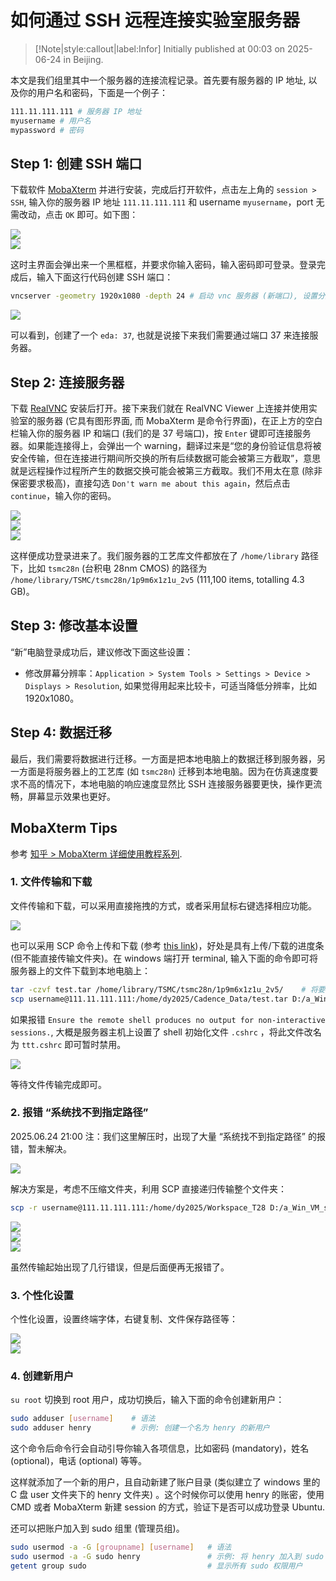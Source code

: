 # 如何通过 SSH 远程连接实验室服务器

> [!Note|style:callout|label:Infor]
> Initially published at 00:03 on 2025-06-24 in Beijing.

本文是我们组里其中一个服务器的连接流程记录。首先要有服务器的 IP 地址, 以及你的用户名和密码，下面是一个例子：

``` bash
111.11.111.111 # 服务器 IP 地址
myusername # 用户名
mypassword # 密码
```

## Step 1: 创建 SSH 端口

下载软件 [MobaXterm](https://www.filehorse.com/download-mobaxterm/download/) 并进行安装，完成后打开软件，点击左上角的 `session > SSH`, 输入你的服务器 IP 地址 `111.11.111.111` 和 username `myusername`，port 无需改动，点击 `OK` 即可。如下图：

<div class="center"><img src="https://imagebank-0.oss-cn-beijing.aliyuncs.com/VS-PicGo/2025-06-24-18-05-32_如何通过 SSH 远程连接实验室服务器.png"/></div>
<div class="center"><img src="https://imagebank-0.oss-cn-beijing.aliyuncs.com/VS-PicGo/2025-06-24-18-07-00_如何通过 SSH 远程连接实验室服务器.png"/></div>

这时主界面会弹出来一个黑框框，并要求你输入密码，输入密码即可登录。登录完成后，输入下面这行代码创建 SSH 端口：

``` bash
vncserver -geometry 1920x1080 -depth 24 # 启动 vnc 服务器 (新端口), 设置分辨率为 2560x1600, 颜色深度为 24 位 (适合高质量图形显示)
```

<div class="center"><img src="https://imagebank-0.oss-cn-beijing.aliyuncs.com/VS-PicGo/2025-06-24-18-19-09_如何通过 SSH 远程连接实验室服务器.png"/></div>

可以看到，创建了一个 `eda: 37`, 也就是说接下来我们需要通过端口 37 来连接服务器。

## Step 2: 连接服务器


下载 [RealVNC](https://www.realvnc.com/en/connect/download/viewer/) 安装后打开。接下来我们就在 RealVNC Viewer 上连接并使用实验室的服务器 (它具有图形界面, 而 MobaXterm 是命令行界面)，在正上方的空白栏输入你的服务器 IP 和端口 (我们的是 37 号端口)，按 `Enter` 键即可连接服务器。如果能连接得上，会弹出一个 warning，翻译过来是“您的身份验证信息将被安全传输，但在连接进行期间所交换的所有后续数据可能会被第三方截取”，意思就是远程操作过程所产生的数据交换可能会被第三方截取。我们不用太在意 (除非保密要求极高)，直接勾选 `Don't warn me about this again`，然后点击 `continue`，输入你的密码。

<div class="center"><img src="https://imagebank-0.oss-cn-beijing.aliyuncs.com/VS-PicGo/2025-06-24-18-22-49_如何通过 SSH 远程连接实验室服务器.png"/></div>
<div class="center"><img src="https://imagebank-0.oss-cn-beijing.aliyuncs.com/VS-PicGo/2025-06-24-18-27-46_如何通过 SSH 远程连接实验室服务器.png"/></div>
<div class="center"><img src="https://imagebank-0.oss-cn-beijing.aliyuncs.com/VS-PicGo/2025-06-24-18-26-42_如何通过 SSH 远程连接实验室服务器.png"/></div>

这样便成功登录进来了。我们服务器的工艺库文件都放在了 `/home/library` 路径下，比如 `tsmc28n` (台积电 28nm CMOS) 的路径为 `/home/library/TSMC/tsmc28n/1p9m6x1z1u_2v5` (111,100 items, totalling 4.3 GB)。



## Step 3: 修改基本设置

“新”电脑登录成功后，建议修改下面这些设置：
- 修改屏幕分辨率：`Application > System Tools > Settings > Device > Displays > Resolution`, 如果觉得用起来比较卡，可适当降低分辨率，比如 1920x1080。


## Step 4: 数据迁移

最后，我们需要将数据进行迁移。一方面是把本地电脑上的数据迁移到服务器，另一方面是将服务器上的工艺库 (如 `tsmc28n`) 迁移到本地电脑。因为在仿真速度要求不高的情况下，本地电脑的响应速度显然比 SSH 连接服务器要更快，操作更流畅，屏幕显示效果也更好。



## MobaXterm Tips

参考 [知乎 > MobaXterm 详细使用教程系列](https://zhuanlan.zhihu.com/p/61013117).

### 1. 文件传输和下载

文件传输和下载，可以采用直接拖拽的方式，或者采用鼠标右键选择相应功能。
<div class="center"><img src="https://imagebank-0.oss-cn-beijing.aliyuncs.com/VS-PicGo/2025-06-24-19-38-23_如何通过 SSH 远程连接实验室服务器.png"/></div>

也可以采用 SCP 命令上传和下载 (参考 [this link](https://deepinout.com/mobaxterm/8_uploading_files_with_mobaxterm.html))，好处是具有上传/下载的进度条 (但不能直接传输文件夹)。在 windows 端打开 terminal, 输入下面的命令即可将服务器上的文件下载到本地电脑上：

``` bash
tar -czvf test.tar /home/library/TSMC/tsmc28n/1p9m6x1z1u_2v5/    # 将要传输的文件打包成压缩包; -z：使用 gzip 压缩 (压缩率高，速度较快)
scp username@111.11.111.111:/home/dy2025/Cadence_Data/test.tar D:/a_Win_VM_shared_2_largeFiles/Cadence_Process_Library_Backup/  # 将压缩包从服务器下载到本地 windows
```

<!-- ``` bash
tar -czvf tsmc28n.tar /home/library/TSMC/tsmc28n/1p9m6x1z1u_2v5/    # 将要传输的文件打包成压缩包; -z：使用 gzip 压缩 (压缩率高，速度较快)
scp dy2025@182.48.105.253:/home/dy2025/Cadence_Data/tsmc28n.tar D:/a_Win_VM_shared_2_largeFiles/Cadence_Process_Library_Backup/  # 将压缩包从服务器下载到本地 windows
``` -->


如果报错 `Ensure the remote shell produces no output for non-interactive sessions.`, 大概是服务器主机上设置了 shell 初始化文件 `.cshrc` ，将此文件改名为 `ttt.cshrc` 即可暂时禁用。

<!-- <div class="center"><img src="https://imagebank-0.oss-cn-beijing.aliyuncs.com/VS-PicGo/2025-06-24-20-21-59_如何通过 SSH 远程连接实验室服务器.png"/></div> -->


<div class="center"><img src="https://imagebank-0.oss-cn-beijing.aliyuncs.com/VS-PicGo/2025-06-24-20-45-53_如何通过 SSH 远程连接实验室服务器.png"/></div>
<!-- <div class="center"><img src="https://imagebank-0.oss-cn-beijing.aliyuncs.com/VS-PicGo/2025-06-24-20-24-41_如何通过 SSH 远程连接实验室服务器.png"/></div>
 -->

等待文件传输完成即可。

### 2. 报错 “系统找不到指定路径”

2025.06.24 21:00 注：我们这里解压时，出现了大量 “系统找不到指定路径” 的报错，暂未解决。
<div class="center"><img src="https://imagebank-0.oss-cn-beijing.aliyuncs.com/VS-PicGo/2025-06-24-21-01-35_如何通过 SSH 远程连接实验室服务器.png"/></div>

解决方案是，考虑不压缩文件夹，利用 SCP 直接递归传输整个文件夹：

``` bash
scp -r username@111.11.111.111:/home/dy2025/Workspace_T28 D:/a_Win_VM_shared_2_largeFiles/Cadence_Process_Library_Backup/  # 将压缩包从服务器下载到本地 windows, -r 表示递归
```

<!-- ``` bash
# test # scp -r dy2025@182.48.105.253:/home/library/TSMC/tsmc28n/1p9m6x1z1u_2v5/Calibre_new D:/a_Win_VM_shared_2_largeFiles/Cadence_Process_Library_Backup/  # 将压缩包从服务器下载到本地 windows, -r 表示递归
scp -r dy2025@182.48.105.253:/home/library/TSMC/tsmc28n/1p9m6x1z1u_2v5 D:/a_Win_VM_shared_2_largeFiles/Cadence_Process_Library_Backup/  # 将压缩包从服务器下载到本地 windows, -r 表示递归
scp -r dy2025@182.48.105.253:/home/library/TSMC/tsmc28n/1p9m6x1z1u/PDK_doc D:/a_Win_VM_shared_2_largeFiles/Cadence_Process_Library_Backup/tsmc28n_2v5/  # 将压缩包从服务器下载到本地 windows, -r 表示递归
``` -->

<div class="center"><img src="https://imagebank-0.oss-cn-beijing.aliyuncs.com/VS-PicGo/2025-06-24-21-29-42_如何通过 SSH 远程连接实验室服务器.png"/></div>
<div class="center"><img src="https://imagebank-0.oss-cn-beijing.aliyuncs.com/VS-PicGo/2025-06-24-21-43-02_如何通过 SSH 远程连接实验室服务器.png"/></div>
<div class="center"><img src="https://imagebank-0.oss-cn-beijing.aliyuncs.com/VS-PicGo/2025-06-24-21-43-28_如何通过 SSH 远程连接实验室服务器.png"/></div>

虽然传输起始出现了几行错误，但是后面便再无报错了。





### 3. 个性化设置

个性化设置，设置终端字体，右键复制、文件保存路径等：
<div class="center"><img src="https://imagebank-0.oss-cn-beijing.aliyuncs.com/VS-PicGo/2025-06-24-19-40-05_如何通过 SSH 远程连接实验室服务器.png"/></div>
<div class="center"><img src="https://imagebank-0.oss-cn-beijing.aliyuncs.com/VS-PicGo/2025-06-24-19-40-11_如何通过 SSH 远程连接实验室服务器.png"/></div>



### 4. 创建新用户


`su root` 切换到 root 用户，成功切换后，输入下面的命令创建新用户：

``` bash
sudo adduser [username]    # 语法
sudo adduser henry         # 示例: 创建一个名为 henry 的新用户
```

这个命令后命令行会自动引导你输入各项信息，比如密码 (mandatory)，姓名 (optional)，电话 (optional) 等等。

这样就添加了一个新的用户，且自动新建了账户目录 (类似建立了 windows 里的 C 盘 user 文件夹下的 henry 文件夹) 。这个时候你可以使用 henry 的账密，使用 CMD 或者 MobaXterm 新建 session 的方式，验证下是否可以成功登录 Ubuntu.

还可以把账户加入到 sudo 组里 (管理员组)。

```bash
sudo usermod -a -G [groupname] [username]   # 语法
sudo usermod -a -G sudo henry               # 示例: 将 henry 加入到 sudo 组
getent group sudo                           # 显示所有 sudo 权限用户
```
